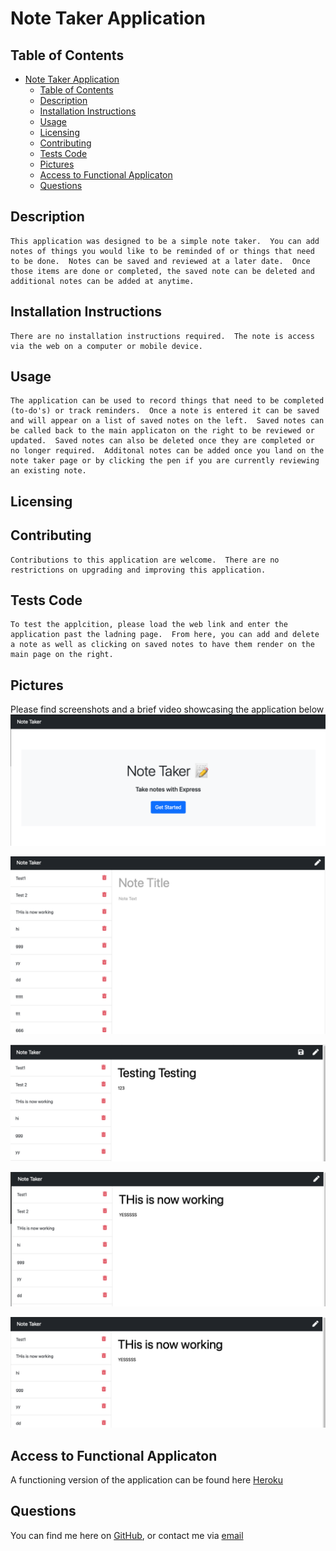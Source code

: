 
# Note Taker Application 
  


## Table of Contents 
- [Note Taker Application](#note-taker-application)
  - [Table of Contents](#table-of-contents)
  - [Description](#description)
  - [Installation Instructions](#installation-instructions)
  - [Usage](#usage)
  - [Licensing](#licensing)
  - [Contributing](#contributing)
  - [Tests Code](#tests-code)
  - [Pictures](#pictures)
  - [Access to Functional Applicaton](#access-to-functional-applicaton)
  - [Questions](#questions)
    
## Description
    This application was designed to be a simple note taker.  You can add notes of things you would like to be reminded of or things that need to be done.  Notes can be saved and reviewed at a later date.  Once those items are done or completed, the saved note can be deleted and additional notes can be added at anytime.
    
## Installation Instructions 
    There are no installation instructions required.  The note is access via the web on a computer or mobile device.

## Usage
    The application can be used to record things that need to be completed (to-do's) or track reminders.  Once a note is entered it can be saved and will appear on a list of saved notes on the left.  Saved notes can be called back to the main applicaton on the right to be reviewed or updated.  Saved notes can also be deleted once they are completed or no longer required.  Additonal notes can be added once you land on the note taker page or by clicking the pen if you are currently reviewing an existing note.
    
## Licensing
      

    
## Contributing
    Contributions to this application are welcome.  There are no restrictions on upgrading and improving this application.
    
## Tests Code
    To test the applcition, please load the web link and enter the application past the ladning page.  From here, you can add and delete a note as well as clicking on saved notes to have them render on the main page on the right.
    
## Pictures

Please find screenshots and a brief video showcasing the application below
![NoteTaker Pic](Develop/Assets/images/noteTakerHome.png)

![NoteTaker Pic](Develop/Assets/images/noteTakerMain.png)

![NoteTaker Pic](Develop/Assets/images/noteTakerSaveButton.png)

![NoteTaker Pic](Develop/Assets/images/noteTakerRecallSavedNote.png)

![NoteTaker Pic](Develop/Assets/images/noteTakerDeletedNote2.png)

## Access to Functional Applicaton

A functioning version of the application can be found here [Heroku](https://bthnotetaker.herokuapp.com/notes.html)

## Questions
    
You can find me here on [GitHub](http://github.com/daze77), or contact me via [email](mailto:daze77@gmail.com)  
    